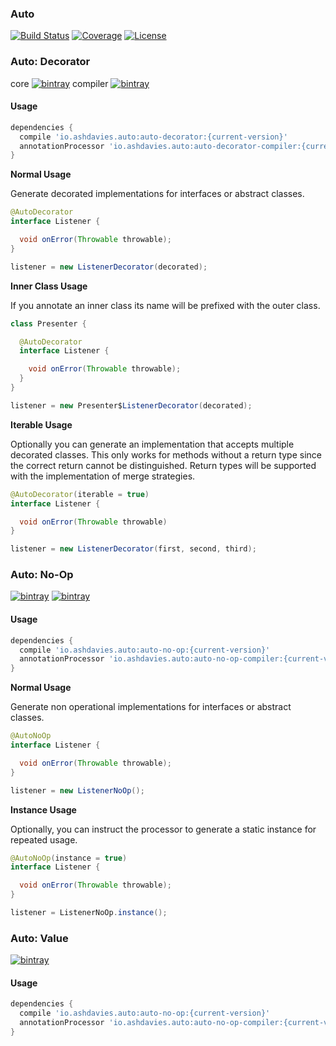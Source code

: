 ### Auto
[![Build Status](https://img.shields.io/travis/ashdavies/auto.svg)](https://travis-ci.org/ashdavies/auto)
[![Coverage](https://img.shields.io/codecov/c/github/ashdavies/auto.svg)](https://codecov.io/github/ashdavies/auto)
[![License](https://img.shields.io/badge/license-apache%202.0-blue.svg)](https://github.com/ashdavies/auto/blob/master/LICENSE.txt)

### Auto: Decorator
core [![bintray](https://img.shields.io/bintray/v/ashdavies/maven/auto-decorator.svg)](https://bintray.com/ashdavies/maven/auto-decorator)
compiler [![bintray](https://img.shields.io/bintray/v/ashdavies/maven/auto-decorator-compiler.svg)](https://bintray.com/ashdavies/maven/auto-decorator-compiler)

#### Usage

```gradle
dependencies {
  compile 'io.ashdavies.auto:auto-decorator:{current-version}'
  annotationProcessor 'io.ashdavies.auto:auto-decorator-compiler:{current-version}'
}
```

**Normal Usage**

Generate decorated implementations for interfaces or abstract classes.

```java
@AutoDecorator
interface Listener {

  void onError(Throwable throwable);
}
```

```java
listener = new ListenerDecorator(decorated);
```

**Inner Class Usage**

If you annotate an inner class its name will be prefixed with the outer class.

```java
class Presenter {

  @AutoDecorator
  interface Listener {

    void onError(Throwable throwable);
  }
}
```

```java
listener = new Presenter$ListenerDecorator(decorated);
```

**Iterable Usage**

Optionally you can generate an implementation that accepts multiple decorated classes.
This only works for methods without a return type since the correct return cannot be distinguished.
Return types will be supported with the implementation of merge strategies.

```java
@AutoDecorator(iterable = true)
interface Listener {

  void onError(Throwable throwable)
}
```

```java
listener = new ListenerDecorator(first, second, third);
```

### Auto: No-Op

[![bintray](https://img.shields.io/bintray/v/ashdavies/maven/auto-no-op.svg)](https://bintray.com/ashdavies/maven/auto-no-op)
[![bintray](https://img.shields.io/bintray/v/ashdavies/maven/auto-no-op-compiler.svg)](https://bintray.com/ashdavies/maven/auto-no-op-compiler)

#### Usage

```gradle
dependencies {
  compile 'io.ashdavies.auto:auto-no-op:{current-version}'
  annotationProcessor 'io.ashdavies.auto:auto-no-op-compiler:{current-version}'
}
```

**Normal Usage**

Generate non operational implementations for interfaces or abstract classes.

```java
@AutoNoOp
interface Listener {

  void onError(Throwable throwable);
}
```

```java
listener = new ListenerNoOp();
```

**Instance Usage**

Optionally, you can instruct the processor to generate a static instance for repeated usage.

```java
@AutoNoOp(instance = true)
interface Listener {

  void onError(Throwable throwable);
}
```

```java
listener = ListenerNoOp.instance();
```

### Auto: Value

[![bintray](https://img.shields.io/bintray/v/ashdavies/maven/auto-value.svg)](https://bintray.com/ashdavies/maven/auto-value)

#### Usage

```gradle
dependencies {
  compile 'io.ashdavies.auto:auto-no-op:{current-version}'
  annotationProcessor 'io.ashdavies.auto:auto-no-op-compiler:{current-version}'
}
```
